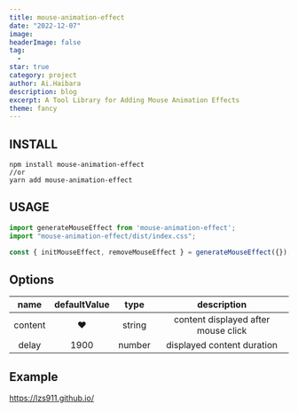```yaml
---
title: mouse-animation-effect
date: "2022-12-07"
image: 
headerImage: false
tag:
  -
star: true
category: project
author: Ai.Haibara
description: blog
excerpt: A Tool Library for Adding Mouse Animation Effects
theme: fancy
---
```


## INSTALL

```ssh
npm install mouse-animation-effect
//or
yarn add mouse-animation-effect
```

## USAGE

```typescript
import generateMouseEffect from 'mouse-animation-effect';
import "mouse-animation-effect/dist/index.css";

const { initMouseEffect, removeMouseEffect } = generateMouseEffect({});
```

## Options

| name | defaultValue | type | description |
| :-:  | :-:          | :-:  | :-:         |
| content | ❤ | string  | content displayed after mouse click |
| delay | 1900 | number | displayed content duration |

## Example

<https://lzs911.github.io/>
